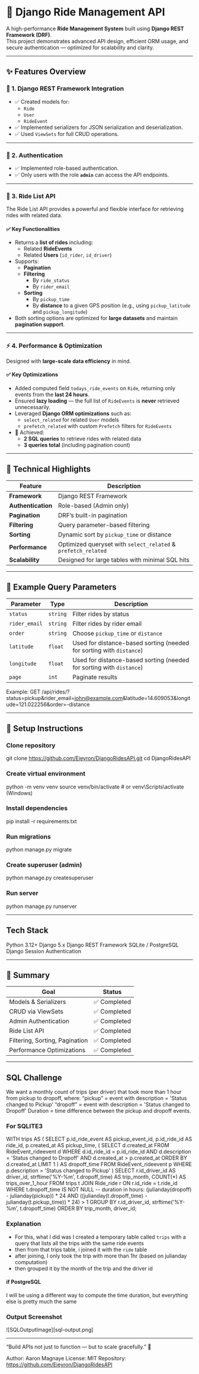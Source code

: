 # 🚗 Django Ride Management API

A high-performance **Ride Management System** built using **Django REST Framework (DRF)**.  
This project demonstrates advanced API design, efficient ORM usage, and secure authentication — optimized for scalability and clarity.

---

## ✨ Features Overview

### 🧱 1. Django REST Framework Integration
- ✅ Created models for:
  - `Ride`
  - `User`
  - `RideEvent`
- ✅ Implemented serializers for JSON serialization and deserialization.
- ✅ Used `ViewSets` for full CRUD operations.

---

### 🔐 2. Authentication
- ✅ Implemented role-based authentication.
- ✅ Only users with the role **`admin`** can access the API endpoints.

---

### 🧭 3. Ride List API
The Ride List API provides a powerful and flexible interface for retrieving rides with related data.

#### ✅ Key Functionalities
- Returns a **list of rides** including:
  - Related **RideEvents**
  - Related **Users** (`id_rider`, `id_driver`)
- Supports:
  - **Pagination**
  - **Filtering**
    - By `ride_status`
    - By `rider_email`
  - **Sorting**
    - By `pickup_time`
    - By **distance** to a given GPS position (e.g., using `pickup_latitude` and `pickup_longitude`)
- Both sorting options are optimized for **large datasets** and maintain **pagination support**.

---

### ⚡ 4. Performance & Optimization
Designed with **large-scale data efficiency** in mind.

#### ✅ Key Optimizations
- Added computed field `todays_ride_events` on `Ride`, returning only events from the **last 24 hours**.
- Ensured **lazy loading** — the full list of `RideEvents` is **never** retrieved unnecessarily.
- Leveraged **Django ORM optimizations** such as:
  - `select_related` for related `User` models
  - `prefetch_related` with custom `Prefetch` filters for `RideEvents`
- 🚀 Achieved:
  - **2 SQL queries** to retrieve rides with related data  
  - **3 queries total** (including pagination count)

---

## 🧩 Technical Highlights

| Feature | Description |
|----------|-------------|
| **Framework** | Django REST Framework |
| **Authentication** | Role-based (Admin only) |
| **Pagination** | DRF’s built-in pagination |
| **Filtering** | Query parameter-based filtering |
| **Sorting** | Dynamic sort by `pickup_time` or distance |
| **Performance** | Optimized queryset with `select_related` & `prefetch_related` |
| **Scalability** | Designed for large tables with minimal SQL hits |

---

## 🧠 Example Query Parameters

| Parameter | Type | Description |
|------------|------|-------------|
| `status` | `string` | Filter rides by status |
| `rider_email` | `string` | Filter rides by rider email |
| `order` | `string` | Choose `pickup_time` or `distance` |
| `latitude` | `float` | Used for distance-based sorting (needed for sorting with `distance`) |
| `longitude` | `float` | Used for distance-based sorting (needed for sorting with `distance`) |
| `page` | `int` | Paginate results |

Example:
GET /api/rides/?status=pickup&rider_email=john@example.com&latitude=14.609053&longitude=121.022256&order=-distance

---

## 🧰 Setup Instructions

### Clone repository
git clone https://github.com/Eieyron/DjangoRidesAPI.git
cd DjangoRidesAPI

### Create virtual environment
python -m venv venv
source venv/bin/activate  # or venv\Scripts\activate (Windows)

### Install dependencies
pip install -r requirements.txt

### Run migrations
python manage.py migrate

### Create superuser (admin)
python manage.py createsuperuser

### Run server
python manage.py runserver

---

## Tech Stack

Python 3.12+
Django 5.x
Django REST Framework
SQLite / PostgreSQL
Django Session Authentication

---

## 🏁 Summary
| Goal                           | Status      |
| ------------------------------ | ----------- |
| Models & Serializers           | ✅ Completed |
| CRUD via ViewSets              | ✅ Completed |
| Admin Authentication           | ✅ Completed |
| Ride List API                  | ✅ Completed |
| Filtering, Sorting, Pagination | ✅ Completed |
| Performance Optimizations      | ✅ Completed |

---

## SQL Challenge
We want a monthly count of trips (per driver) that took more than 1 hour from pickup to dropoff, where:
“pickup” = event with description = 'Status changed to Pickup'
“dropoff” = event with description = 'Status changed to Dropoff'
Duration = time difference between the pickup and dropoff events.

### For SQLITE3
WITH trips AS (
    SELECT
        p.id_ride_event  AS pickup_event_id,
        p.id_ride_id        AS ride_id,
        p.created_at     AS pickup_time,
        (
            SELECT d.created_at
            FROM RideEvent_rideevent d
            WHERE d.id_ride_id = p.id_ride_id
              AND d.description = 'Status changed to Dropoff'
              AND d.created_at > p.created_at
            ORDER BY d.created_at
            LIMIT 1
        ) AS dropoff_time
    FROM RideEvent_rideevent p
    WHERE p.description = 'Status changed to Pickup'
)
SELECT
    r.id_driver_id                           AS driver_id,
    strftime('%Y-%m', t.dropoff_time)       AS trip_month,
    COUNT(*)                                 AS trips_over_1_hour
FROM trips t
JOIN Ride_ride r ON r.id_ride = t.ride_id
WHERE
    t.dropoff_time IS NOT NULL
    -- duration in hours: (julianday(dropoff) - julianday(pickup)) * 24
    AND ((julianday(t.dropoff_time) - julianday(t.pickup_time)) * 24) > 1
GROUP BY
    r.id_driver_id,
    strftime('%Y-%m', t.dropoff_time)
ORDER BY
    trip_month,
    driver_id;

### Explanation
- For this, what I did was I created a temporary table called `trips` with a query that lists all the trips with the same ride events
- then from that trips table, i joined it with the `ride` table
- after joining, I only took the trip with more than 1hr (based on julianday computation)
- then grouped it by the month of the trip and the driver id

#### if PostgreSQL
I will be using a different way to compute the time duration, but everything else is pretty much the same

### Output Screenshot
![SQLOutputImage][sql-output.png]

---

“Build APIs not just to function — but to scale gracefully.” 🚀

Author: Aaron Magnaye
License: MIT
Repository: https://github.com/Eieyron/DjangoRidesAPI
